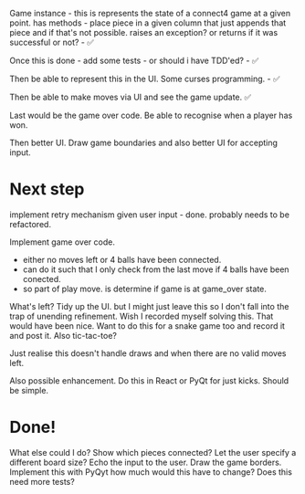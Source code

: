 

Game instance - this is represents the state of a connect4 game at a given point.
has methods - place piece in a given column that just appends that piece and if that's not possible. raises an exception? or returns if it was successful or not?  - ✅

Once this is done - add some tests - or should i have TDD'ed? - ✅

Then be able to represent this in the UI. Some curses programming. - ✅

Then be able to make moves via UI and see the game update. ✅

Last would be the game over code. Be able to recognise when a player has won.

Then better UI. Draw game boundaries and also better UI for accepting input.


# Next step
implement retry mechanism given user input - done. probably needs to be refactored.

Implement game over code.
 - either no moves left or 4 balls have been connected.
 - can do it such that I only check from the last move if 4 balls have been conected.
 - so part of play move. is determine if game is at game_over state.


What's left?
Tidy up the UI. but I might just leave this so I don't fall into the trap of unending refinement.
Wish I recorded myself solving this. That would have been nice. Want to do this for a snake game too and record it and post it.
Also tic-tac-toe?

Just realise this doesn't handle draws and when there are no valid moves left.

Also possible enhancement. Do this in React or PyQt for just kicks. Should be simple.


# Done!
What else could I do?
Show which pieces connected?
Let the user specify a different board size?
Echo the input to the user.
Draw the game borders.
Implement this with PyQyt how much would this have to change?
Does this need more tests?
